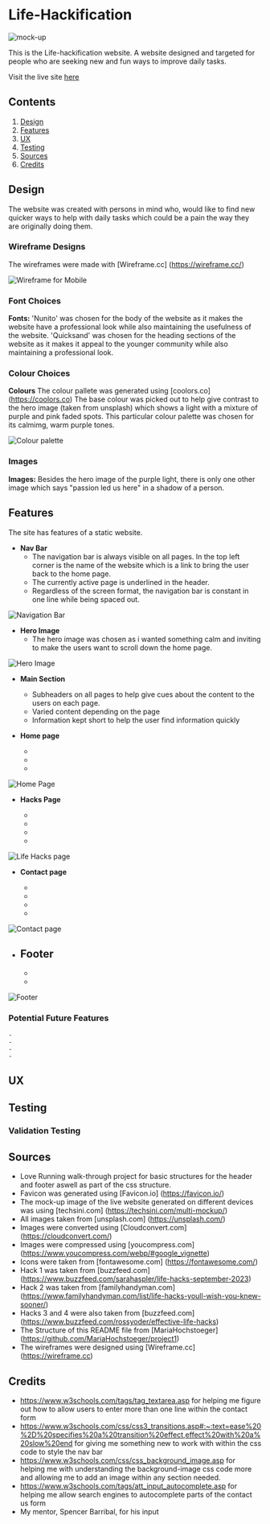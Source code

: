 # Life-Hackification

![mock-up](assets/images/readme-images/mock-up.png)

This is the Life-hackification website. A website designed and targeted for people who are seeking new and fun ways to improve daily tasks.

Visit the live site [here](https://creepersguitar.github.io/Codeinstitute-project-1/)


## Contents
1. [Design](#design)
2. [Features](#features)
3. [UX](#ux)
4. [Testing](#testing)
5. [Sources](#sources)
6. [Credits](#credits) 

## Design

The website was created with persons in mind who, would like to find new quicker ways to help with daily tasks which could be a pain the way they are originally doing them.

### Wireframe Designs
The wireframes were made with [Wireframe.cc] (https://wireframe.cc/)

![Wireframe for Mobile](assets/images/readme-images/Wireframe-index-html.png)
### Font Choices
**Fonts:** 'Nunito' was chosen for the body of the website as it makes the website have a professional look while also maintaining the usefulness of the website.
'Quicksand' was chosen for the heading sections of the website as it makes it appeal to the younger community while also maintaining a professional look.
### Colour Choices
**Colours** The colour pallete was generated using [coolors.co]
(https://coolors.co) The base colour was picked out to help give contrast to the hero image (taken from unsplash) which shows a light with a mixture of purple and pink faded spots.
This particular colour palette was chosen for its calmimg, warm purple tones.

![Colour palette](assets/images/readme-images/Colour%20palette.png)
### Images
**Images:** Besides the hero image of the purple light, there is only one other image which says "passion led us here" in a shadow of a person.
## Features
The site has features of a static website.
- **Nav Bar**
    - The navigation bar is always visible on all pages. In the top left corner is the name of the website which is a link to bring the user back to the home page.
    - The currently active page is underlined in the header.
    - Regardless of the screen format, the navigation bar is constant in one line while being spaced out.

![Navigation Bar](assets/images/readme-images/navigation-bar.png)

- **Hero Image**
    - The hero image was chosen as i wanted something calm and inviting to make the users want to scroll down the home page.

![Hero Image](assets/images/readme-images/shahadat-rahman.jpg)

- **Main Section**
    - Subheaders on all pages to help give cues about the content to the users on each page.
    - Varied content depending on the page
    - Information kept short to help the user find information quickly

- **Home page**

    -
    -
    -

![Home Page](assets/images/readme-images/homepagep1.png)

- **Hacks Page**

    -
    -
    -
    -

![Life Hacks page](assets/images/readme-images/hackspage.png)

- **Contact page**

    -
    -
    -
    -

![Contact page](assets/images/readme-images/contact-us.png)

- **Footer**
    -
    -
    -
![Footer](assets/images/readme-images/footer-image.png)

###  Potential Future Features
    -
    -
    -
    -

## UX

## Testing

### Validation Testing

## Sources

- Love Running walk-through project for basic structures for the header and footer aswell as part of the css structure.
- Favicon was generated using [Favicon.io] (https://favicon.io/)
- The mock-up image of the live website generated on different devices was using [techsini.com] (https://techsini.com/multi-mockup/)
- All images taken from [unsplash.com] (https://unsplash.com/)
- Images were converted using [Cloudconvert.com] (https://cloudconvert.com/)
- Images were compressed using [youcompress.com] (https://www.youcompress.com/webp/#google_vignette)
- Icons were taken from [fontawesome.com] (https://fontawesome.com/)
- Hack 1 was taken from [buzzfeed.com] (https://www.buzzfeed.com/sarahaspler/life-hacks-september-2023)
- Hack 2 was taken from [familyhandyman.com] (https://www.familyhandyman.com/list/life-hacks-youll-wish-you-knew-sooner/)
- Hacks 3 and 4 were also taken from [buzzfeed.com] (https://www.buzzfeed.com/rossyoder/effective-life-hacks)
- The Structure of this README file from [MariaHochstoeger] (https://github.com/MariaHochstoeger/project1)
- The wireframes were designed using [Wireframe.cc] (https://wireframe.cc)
## Credits
- https://www.w3schools.com/tags/tag_textarea.asp for helping me figure out how to allow users to enter more than one line within the contact form
- https://www.w3schools.com/css/css3_transitions.asp#:~:text=ease%20%2D%20specifies%20a%20transition%20effect,effect%20with%20a%20slow%20end for giving me something new to work with within the css code to style the nav bar
- https://www.w3schools.com/css/css_background_image.asp for helping me with understanding the background-image css code more and allowing me to add an image within any section needed.
- https://www.w3schools.com/tags/att_input_autocomplete.asp for helping me allow search engines to autocomplete parts of the contact us form
- My mentor, Spencer Barribal, for his input